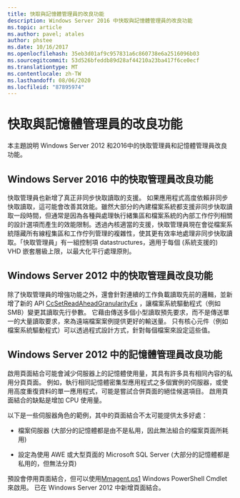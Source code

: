 ```yaml
---
title: 快取與記憶體管理員的改良功能
description: Windows Server 2016 中快取與記憶體管理員的改良功能
ms.topic: article
ms.author: pavel; atales
author: phstee
ms.date: 10/16/2017
ms.openlocfilehash: 35eb3d01af9c957831a6c860738e6a2516096b03
ms.sourcegitcommit: 53d526bfeddb89d28af44210a23ba417f6ce0ecf
ms.translationtype: MT
ms.contentlocale: zh-TW
ms.lasthandoff: 08/06/2020
ms.locfileid: "87895974"
---
```

# <a name="cache-and-memory-manager-improvements"></a>快取與記憶體管理員的改良功能

本主題說明 Windows Server 2012 和2016中的快取管理員和記憶體管理員改良功能。

## <a name="cache-manager-improvements-in-windows-server-2016"></a>Windows Server 2016 中的快取管理員改良功能
快取管理員也新增了真正非同步快取讀取的支援。
如果應用程式高度依賴非同步快取讀取，這可能會改善其效能。雖然大部分的內建檔案系統都支援非同步快取讀取一段時間，但通常是因為各種與處理執行緒集區和檔案系統的內部工作佇列相關的設計選項而產生的效能限制。透過內核適當的支援，快取管理員現在會從檔案系統隱藏所有線程集區和工作佇列管理的複雜性，使其更有效率地處理非同步快取讀取。「快取管理員」有一組控制項 datastructures，適用于每個 (系統支援的) VHD 嵌套層級上限，以最大化平行處理原則。


## <a name="cache-manager-improvements-in-windows-server-2012"></a>Windows Server 2012 中的快取管理員改良功能
除了快取管理員的增強功能之外，還會針對連續的工作負載讀取先前的邏輯，並新增了新的 API [CcSetReadAheadGranularityEx](https://msdn.microsoft.com/library/windows/hardware/hh406341.aspx) ，讓檔案系統驅動程式（例如 SMB）變更其讀取先行參數。 它藉由傳送多個小型讀取預先要求，而不是傳送單一的大量讀取要求，來為遠端檔案案例提供更好的輸送量。 只有核心元件（例如檔案系統驅動程式）可以透過程式設計方式，針對每個檔案來設定這些值。

## <a name="memory-manager-improvements-in-windows-server-2012"></a>Windows Server 2012 中的記憶體管理員改良功能
啟用頁面結合可能會減少伺服器上的記憶體使用量，其具有許多具有相同內容的私用分頁頁面。 例如，執行相同記憶體密集型應用程式之多個實例的伺服器，或使用高度重復資料的單一應用程式，可能是嘗試合併頁面的絕佳候選項目。 啟用頁面結合的缺點是增加 CPU 使用量。

以下是一些伺服器角色的範例，其中的頁面結合不太可能提供太多好處：

-   檔案伺服器 (大部分的記憶體都是由不是私用，因此無法組合的檔案頁面所耗用) 

-   設定為使用 AWE 或大型頁面的 Microsoft SQL Server (大部分的記憶體都是私用的，但無法分頁) 

預設會停用頁面結合，但可以使用[Mmagent.ps1](https://technet.microsoft.com/library/jj658954.aspx) Windows PowerShell Cmdlet 來啟用。 已在 Windows Server 2012 中新增頁面結合。
